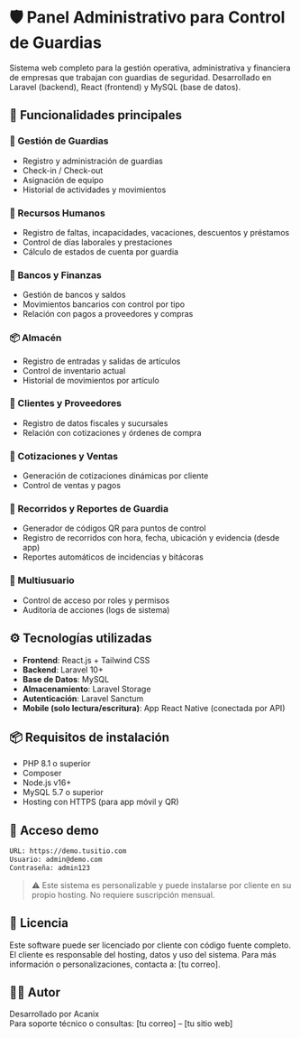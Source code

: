 # 🛡️ Panel Administrativo para Control de Guardias

Sistema web completo para la gestión operativa, administrativa y financiera de empresas que trabajan con guardias de seguridad. Desarrollado en Laravel (backend), React (frontend) y MySQL (base de datos).

## 🚀 Funcionalidades principales

### 👮 Gestión de Guardias

- Registro y administración de guardias
- Check-in / Check-out
- Asignación de equipo
- Historial de actividades y movimientos

### 🧾 Recursos Humanos

- Registro de faltas, incapacidades, vacaciones, descuentos y préstamos
- Control de días laborales y prestaciones
- Cálculo de estados de cuenta por guardia

### 🏦 Bancos y Finanzas

- Gestión de bancos y saldos
- Movimientos bancarios con control por tipo
- Relación con pagos a proveedores y compras

### 📦 Almacén

- Registro de entradas y salidas de artículos
- Control de inventario actual
- Historial de movimientos por artículo

### 👥 Clientes y Proveedores

- Registro de datos fiscales y sucursales
- Relación con cotizaciones y órdenes de compra

### 💼 Cotizaciones y Ventas

- Generación de cotizaciones dinámicas por cliente
- Control de ventas y pagos

### 📍 Recorridos y Reportes de Guardia

- Generador de códigos QR para puntos de control
- Registro de recorridos con hora, fecha, ubicación y evidencia (desde app)
- Reportes automáticos de incidencias y bitácoras

### 👤 Multiusuario

- Control de acceso por roles y permisos
- Auditoría de acciones (logs de sistema)

## ⚙️ Tecnologías utilizadas

- **Frontend**: React.js + Tailwind CSS
- **Backend**: Laravel 10+
- **Base de Datos**: MySQL
- **Almacenamiento**: Laravel Storage
- **Autenticación**: Laravel Sanctum
- **Mobile (solo lectura/escritura)**: App React Native (conectada por API)

## 📦 Requisitos de instalación

- PHP 8.1 o superior
- Composer
- Node.js v16+
- MySQL 5.7 o superior
- Hosting con HTTPS (para app móvil y QR)

## 🔐 Acceso demo

```txt
URL: https://demo.tusitio.com
Usuario: admin@demo.com
Contraseña: admin123
```

> ⚠️ Este sistema es personalizable y puede instalarse por cliente en su propio hosting. No requiere suscripción mensual.

## 📄 Licencia

Este software puede ser licenciado por cliente con código fuente completo. El cliente es responsable del hosting, datos y uso del sistema. Para más información o personalizaciones, contacta a: [tu correo].

## 👨‍💻 Autor

Desarrollado por Acanix  
Para soporte técnico o consultas: [tu correo] – [tu sitio web]
